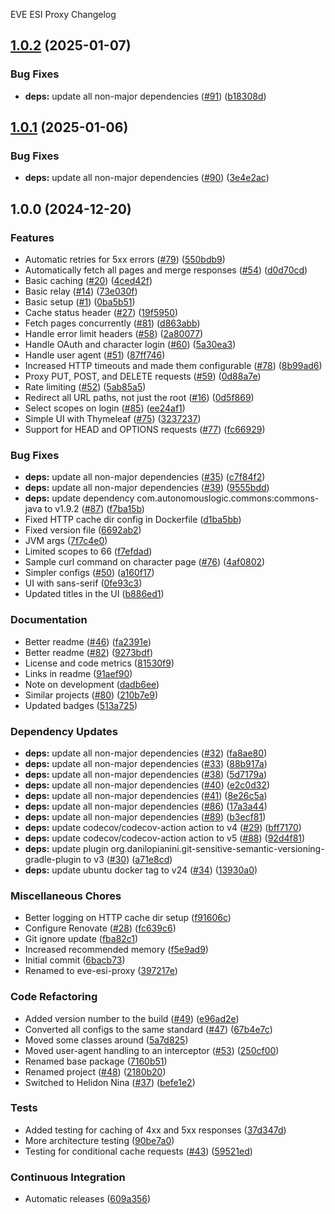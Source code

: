 EVE ESI Proxy Changelog

## [1.0.2](https://github.com/autonomouslogic/eve-esi-proxy/compare/1.0.1...1.0.2) (2025-01-07)


### Bug Fixes

* **deps:** update all non-major dependencies ([#91](https://github.com/autonomouslogic/eve-esi-proxy/issues/91)) ([b18308d](https://github.com/autonomouslogic/eve-esi-proxy/commit/b18308d8324fd0d251df5a5d3b9a0cb4326f326b))

## [1.0.1](https://github.com/autonomouslogic/eve-esi-proxy/compare/1.0.0...1.0.1) (2025-01-06)


### Bug Fixes

* **deps:** update all non-major dependencies ([#90](https://github.com/autonomouslogic/eve-esi-proxy/issues/90)) ([3e4e2ac](https://github.com/autonomouslogic/eve-esi-proxy/commit/3e4e2ac455f2e1b6e24b01d8b12e66f81349c9a8))

## 1.0.0 (2024-12-20)


### Features

* Automatic retries for 5xx errors ([#79](https://github.com/autonomouslogic/eve-esi-proxy/issues/79)) ([550bdb9](https://github.com/autonomouslogic/eve-esi-proxy/commit/550bdb9ccb034aa2ad886a95215a70945c5340dc))
* Automatically fetch all pages and merge responses ([#54](https://github.com/autonomouslogic/eve-esi-proxy/issues/54)) ([d0d70cd](https://github.com/autonomouslogic/eve-esi-proxy/commit/d0d70cd628d5eb70bcbd5074f645e9a20a562b1e))
* Basic caching ([#20](https://github.com/autonomouslogic/eve-esi-proxy/issues/20)) ([4ced42f](https://github.com/autonomouslogic/eve-esi-proxy/commit/4ced42f1859cf1b2e8e750bcf1e192bd0a24edc7))
* Basic relay ([#14](https://github.com/autonomouslogic/eve-esi-proxy/issues/14)) ([73e030f](https://github.com/autonomouslogic/eve-esi-proxy/commit/73e030f891aecd9faf3be7ca8db4e212ac113458))
* Basic setup ([#1](https://github.com/autonomouslogic/eve-esi-proxy/issues/1)) ([0ba5b51](https://github.com/autonomouslogic/eve-esi-proxy/commit/0ba5b51c9cb3e5c81c5213b097ce088bb49d52fa))
* Cache status header ([#27](https://github.com/autonomouslogic/eve-esi-proxy/issues/27)) ([19f5950](https://github.com/autonomouslogic/eve-esi-proxy/commit/19f595063ad69cd2cdae85ed5ce5b52450ecf2d6))
* Fetch pages concurrently ([#81](https://github.com/autonomouslogic/eve-esi-proxy/issues/81)) ([d863abb](https://github.com/autonomouslogic/eve-esi-proxy/commit/d863abb25b46a1b2c249fc43e2b799707de5afc2))
* Handle error limit headers ([#58](https://github.com/autonomouslogic/eve-esi-proxy/issues/58)) ([2a80077](https://github.com/autonomouslogic/eve-esi-proxy/commit/2a8007706c4c06b0d7c939524f2dff93ddd02130))
* Handle OAuth and character login ([#60](https://github.com/autonomouslogic/eve-esi-proxy/issues/60)) ([5a30ea3](https://github.com/autonomouslogic/eve-esi-proxy/commit/5a30ea3d21deca0197b7d41e0b5e2bf93f536666))
* Handle user agent ([#51](https://github.com/autonomouslogic/eve-esi-proxy/issues/51)) ([87ff746](https://github.com/autonomouslogic/eve-esi-proxy/commit/87ff746ef48a99612b9e8dcbfc03bc567f38aa8f))
* Increased HTTP timeouts and made them configurable ([#78](https://github.com/autonomouslogic/eve-esi-proxy/issues/78)) ([8b99ad6](https://github.com/autonomouslogic/eve-esi-proxy/commit/8b99ad6cfe9c65b72464481f80be8072edadfd62))
* Proxy PUT, POST, and DELETE requests ([#59](https://github.com/autonomouslogic/eve-esi-proxy/issues/59)) ([0d88a7e](https://github.com/autonomouslogic/eve-esi-proxy/commit/0d88a7e5b8d8f4f0c30bcf90915be34f53d16dff))
* Rate limiting ([#52](https://github.com/autonomouslogic/eve-esi-proxy/issues/52)) ([5ab85a5](https://github.com/autonomouslogic/eve-esi-proxy/commit/5ab85a5e80ddf28e52be57e30acede947efa1ae5))
* Redirect all URL paths, not just the root ([#16](https://github.com/autonomouslogic/eve-esi-proxy/issues/16)) ([0d5f869](https://github.com/autonomouslogic/eve-esi-proxy/commit/0d5f86950842c05fe53da483af019a7491f320b8))
* Select scopes on login ([#85](https://github.com/autonomouslogic/eve-esi-proxy/issues/85)) ([ee24af1](https://github.com/autonomouslogic/eve-esi-proxy/commit/ee24af1e5cd0227f54eb9bcd929ce516d4edfb10))
* Simple UI with Thymeleaf ([#75](https://github.com/autonomouslogic/eve-esi-proxy/issues/75)) ([3237237](https://github.com/autonomouslogic/eve-esi-proxy/commit/3237237d1c801b5efef5fd58ed792c1781e4d59d))
* Support for HEAD and OPTIONS requests ([#77](https://github.com/autonomouslogic/eve-esi-proxy/issues/77)) ([fc66929](https://github.com/autonomouslogic/eve-esi-proxy/commit/fc669295c0f3574e273fadf34742dbf363e17419))


### Bug Fixes

* **deps:** update all non-major dependencies ([#35](https://github.com/autonomouslogic/eve-esi-proxy/issues/35)) ([c7f84f2](https://github.com/autonomouslogic/eve-esi-proxy/commit/c7f84f273666312664d07e7daf32285df256430c))
* **deps:** update all non-major dependencies ([#39](https://github.com/autonomouslogic/eve-esi-proxy/issues/39)) ([9555bdd](https://github.com/autonomouslogic/eve-esi-proxy/commit/9555bdd2b3ae7917ac6e6f8086d7aaa9bc705cab))
* **deps:** update dependency com.autonomouslogic.commons:commons-java to v1.9.2 ([#87](https://github.com/autonomouslogic/eve-esi-proxy/issues/87)) ([f7ba15b](https://github.com/autonomouslogic/eve-esi-proxy/commit/f7ba15b4c7835b31cad7bc490b1e393e3fe00601))
* Fixed HTTP cache dir config in Dockerfile ([d1ba5bb](https://github.com/autonomouslogic/eve-esi-proxy/commit/d1ba5bb6934589399a72c77f419fd281b0846430))
* Fixed version file ([6692ab2](https://github.com/autonomouslogic/eve-esi-proxy/commit/6692ab263d0dd5c181ace4f1ac87737a85d0c427))
* JVM args ([7f7c4e0](https://github.com/autonomouslogic/eve-esi-proxy/commit/7f7c4e061010be063688d8ed0ce60719bec856a9))
* Limited scopes to 66 ([f7efdad](https://github.com/autonomouslogic/eve-esi-proxy/commit/f7efdad034a5b326efa5be831828078844c9e917))
* Sample curl command on character page ([#76](https://github.com/autonomouslogic/eve-esi-proxy/issues/76)) ([4af0802](https://github.com/autonomouslogic/eve-esi-proxy/commit/4af08021375106a089b894f449a262824967ee8e))
* Simpler configs ([#50](https://github.com/autonomouslogic/eve-esi-proxy/issues/50)) ([a160f17](https://github.com/autonomouslogic/eve-esi-proxy/commit/a160f17a2f6b2bc4ed63eaa5f1dad0a3715485d2))
* UI with sans-serif ([0fe93c3](https://github.com/autonomouslogic/eve-esi-proxy/commit/0fe93c3e210fec5b084896388a652f0f6b40fc6d))
* Updated titles in the UI ([b886ed1](https://github.com/autonomouslogic/eve-esi-proxy/commit/b886ed188644744cdd61c5a303be2e3c0bb8f2f4))


### Documentation

* Better readme ([#46](https://github.com/autonomouslogic/eve-esi-proxy/issues/46)) ([fa2391e](https://github.com/autonomouslogic/eve-esi-proxy/commit/fa2391ec7e3eebd3d7fe2e06cebde411775fd6c0))
* Better readme ([#82](https://github.com/autonomouslogic/eve-esi-proxy/issues/82)) ([9273bdf](https://github.com/autonomouslogic/eve-esi-proxy/commit/9273bdffe28c6d776f6badf3e0f1b96afa8ee61c))
* License and code metrics ([81530f9](https://github.com/autonomouslogic/eve-esi-proxy/commit/81530f950704efd99fa4eb1e83446462ac73283e))
* Links in readme ([91aef90](https://github.com/autonomouslogic/eve-esi-proxy/commit/91aef901fe6f088a34bab49fd52716c83c280de2))
* Note on development ([dadb6ee](https://github.com/autonomouslogic/eve-esi-proxy/commit/dadb6ee1da542fea42e245a6de286f243774bbde))
* Similar projects ([#80](https://github.com/autonomouslogic/eve-esi-proxy/issues/80)) ([210b7e9](https://github.com/autonomouslogic/eve-esi-proxy/commit/210b7e96fe0183c875dbc9cb8d64f9b63ad06eec))
* Updated badges ([513a725](https://github.com/autonomouslogic/eve-esi-proxy/commit/513a7255af765c6d698550e6fe800bb40b83a4d2))


### Dependency Updates

* **deps:** update all non-major dependencies ([#32](https://github.com/autonomouslogic/eve-esi-proxy/issues/32)) ([fa8ae80](https://github.com/autonomouslogic/eve-esi-proxy/commit/fa8ae80ba776a1be42fd7e8b8dbc7233f5baab95))
* **deps:** update all non-major dependencies ([#33](https://github.com/autonomouslogic/eve-esi-proxy/issues/33)) ([88b917a](https://github.com/autonomouslogic/eve-esi-proxy/commit/88b917a3108231bb886d7e999818aa10b6f36e4d))
* **deps:** update all non-major dependencies ([#38](https://github.com/autonomouslogic/eve-esi-proxy/issues/38)) ([5d7179a](https://github.com/autonomouslogic/eve-esi-proxy/commit/5d7179a963586f26e16fd32697cb2a119086a14f))
* **deps:** update all non-major dependencies ([#40](https://github.com/autonomouslogic/eve-esi-proxy/issues/40)) ([e2c0d32](https://github.com/autonomouslogic/eve-esi-proxy/commit/e2c0d32255a71422a66f19a23616488c767f224c))
* **deps:** update all non-major dependencies ([#41](https://github.com/autonomouslogic/eve-esi-proxy/issues/41)) ([8e26c5a](https://github.com/autonomouslogic/eve-esi-proxy/commit/8e26c5a0e1f3af0d08ecc16d5b5edd405bd740b4))
* **deps:** update all non-major dependencies ([#86](https://github.com/autonomouslogic/eve-esi-proxy/issues/86)) ([17a3a44](https://github.com/autonomouslogic/eve-esi-proxy/commit/17a3a44bc1027a48c5ff41b9e5cc15a61fc9e8d1))
* **deps:** update all non-major dependencies ([#89](https://github.com/autonomouslogic/eve-esi-proxy/issues/89)) ([b3ecf81](https://github.com/autonomouslogic/eve-esi-proxy/commit/b3ecf8103b98dfa54cbedf9676ab4102d153c849))
* **deps:** update codecov/codecov-action action to v4 ([#29](https://github.com/autonomouslogic/eve-esi-proxy/issues/29)) ([bff7170](https://github.com/autonomouslogic/eve-esi-proxy/commit/bff71703ec19b24a3a1f2be6e6e46fa0653d58ef))
* **deps:** update codecov/codecov-action action to v5 ([#88](https://github.com/autonomouslogic/eve-esi-proxy/issues/88)) ([92d4f81](https://github.com/autonomouslogic/eve-esi-proxy/commit/92d4f812dbc8a12817024dd49f6e41e8c4b58f47))
* **deps:** update plugin org.danilopianini.git-sensitive-semantic-versioning-gradle-plugin to v3 ([#30](https://github.com/autonomouslogic/eve-esi-proxy/issues/30)) ([a71e8cd](https://github.com/autonomouslogic/eve-esi-proxy/commit/a71e8cd7cd41204461f3a887973a17293e69f0ab))
* **deps:** update ubuntu docker tag to v24 ([#34](https://github.com/autonomouslogic/eve-esi-proxy/issues/34)) ([13930a0](https://github.com/autonomouslogic/eve-esi-proxy/commit/13930a0fc9c6a43b22110cd2dbbbf507ffdd7149))


### Miscellaneous Chores

* Better logging on HTTP cache dir setup ([f91606c](https://github.com/autonomouslogic/eve-esi-proxy/commit/f91606c3b510462d3f0152cb7d2a2fb7b8f1c4be))
* Configure Renovate ([#28](https://github.com/autonomouslogic/eve-esi-proxy/issues/28)) ([fc639c6](https://github.com/autonomouslogic/eve-esi-proxy/commit/fc639c6a441801fa2a0082c7ff83e347c2e56306))
* Git ignore update ([fba82c1](https://github.com/autonomouslogic/eve-esi-proxy/commit/fba82c17ca55fc129388d508117b0249d9d03cdc))
* Increased recommended memory ([f5e9ad9](https://github.com/autonomouslogic/eve-esi-proxy/commit/f5e9ad98d3265f262b2bbe286f20a41fee9ad5bd))
* Initial commit ([6bacb73](https://github.com/autonomouslogic/eve-esi-proxy/commit/6bacb7317b4573a793ca2e9506be17d096e6d81d))
* Renamed to eve-esi-proxy ([397217e](https://github.com/autonomouslogic/eve-esi-proxy/commit/397217e4dd77d5757f40e659acc48b5cd8c1192f))


### Code Refactoring

* Added version number to the build ([#49](https://github.com/autonomouslogic/eve-esi-proxy/issues/49)) ([e96ad2e](https://github.com/autonomouslogic/eve-esi-proxy/commit/e96ad2e68001c66004cb3cf71e3553053a4790c6))
* Converted all configs to the same standard ([#47](https://github.com/autonomouslogic/eve-esi-proxy/issues/47)) ([67b4e7c](https://github.com/autonomouslogic/eve-esi-proxy/commit/67b4e7c443136a0f763fac8b9acbddcc951fb52f))
* Moved some classes around ([5a7d825](https://github.com/autonomouslogic/eve-esi-proxy/commit/5a7d8250cec56ea5a0ab6dc23d7d5c78b8860f6a))
* Moved user-agent handling to an interceptor ([#53](https://github.com/autonomouslogic/eve-esi-proxy/issues/53)) ([250cf00](https://github.com/autonomouslogic/eve-esi-proxy/commit/250cf00f221cc94dc411d6170349718552171b22))
* Renamed base package ([7160b51](https://github.com/autonomouslogic/eve-esi-proxy/commit/7160b51b1b2253e34f3ad4b487f0b59a5beca263))
* Renamed project ([#48](https://github.com/autonomouslogic/eve-esi-proxy/issues/48)) ([2180b20](https://github.com/autonomouslogic/eve-esi-proxy/commit/2180b2049a8d2a502bf85e873bcbdca2e29a1fb2))
* Switched to Helidon Nina ([#37](https://github.com/autonomouslogic/eve-esi-proxy/issues/37)) ([befe1e2](https://github.com/autonomouslogic/eve-esi-proxy/commit/befe1e2a28b7eabaa2bad40270bb119ef6621dc9))


### Tests

* Added testing for caching of 4xx and 5xx responses ([37d347d](https://github.com/autonomouslogic/eve-esi-proxy/commit/37d347da2be0449c591ebe5d07170f44d9fb0fa4))
* More architecture testing ([90be7a0](https://github.com/autonomouslogic/eve-esi-proxy/commit/90be7a011048dd0c57de1c6d3d035e63f74519d7))
* Testing for conditional cache requests ([#43](https://github.com/autonomouslogic/eve-esi-proxy/issues/43)) ([59521ed](https://github.com/autonomouslogic/eve-esi-proxy/commit/59521eddaf39f9cadc1e678ed94b4abf4dd503b7))


### Continuous Integration

* Automatic releases ([609a356](https://github.com/autonomouslogic/eve-esi-proxy/commit/609a3560f9e035b73ccd588b5c10928ef36e35d7))
